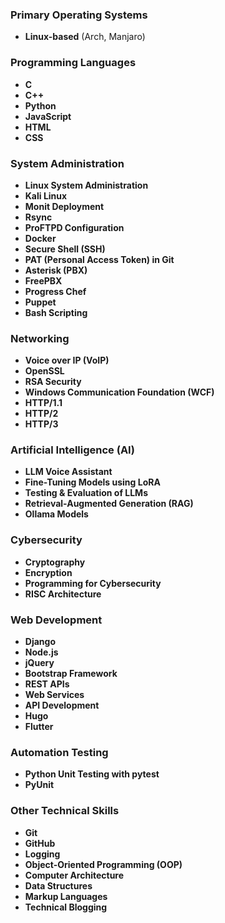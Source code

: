 ### Primary Operating Systems
- **Linux-based** (Arch, Manjaro)

### Programming Languages
- **C**
- **C++**
- **Python**
- **JavaScript**
- **HTML**
- **CSS**

### System Administration
- **Linux System Administration**
- **Kali Linux**
- **Monit Deployment**
- **Rsync**
- **ProFTPD Configuration**
- **Docker**
- **Secure Shell (SSH)**
- **PAT (Personal Access Token) in Git**
- **Asterisk (PBX)**
- **FreePBX**
- **Progress Chef**
- **Puppet**
- **Bash Scripting**

### Networking
- **Voice over IP (VoIP)**
- **OpenSSL**
- **RSA Security**
- **Windows Communication Foundation (WCF)**
- **HTTP/1.1**
- **HTTP/2**
- **HTTP/3**

### Artificial Intelligence (AI)
- **LLM Voice Assistant**
- **Fine-Tuning Models using LoRA**
- **Testing & Evaluation of LLMs**
- **Retrieval-Augmented Generation (RAG)**
- **Ollama Models**

### Cybersecurity
- **Cryptography**
- **Encryption**
- **Programming for Cybersecurity**
- **RISC Architecture**

### Web Development
- **Django**
- **Node.js**
- **jQuery**
- **Bootstrap Framework**
- **REST APIs**
- **Web Services**
- **API Development**
- **Hugo**
- **Flutter**

### Automation Testing
- **Python Unit Testing with pytest**
- **PyUnit**

### Other Technical Skills
- **Git**
- **GitHub**
- **Logging**
- **Object-Oriented Programming (OOP)**
- **Computer Architecture**
- **Data Structures**
- **Markup Languages**
- **Technical Blogging**


